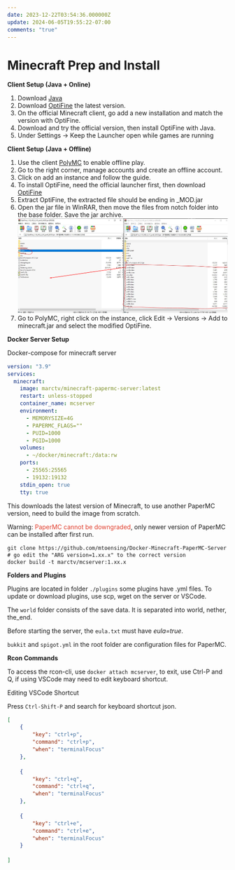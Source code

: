 ```yaml
---
date: 2023-12-22T03:54:36.000000Z
update: 2024-06-05T19:55:22-07:00
comments: "true"
---
```

# Minecraft Prep and Install

**Client Setup (Java + Online)**

1. Download [Java](https://www.java.com/download/ie_manual.jsp)
2. Download [OptiFine](https://optifine.net/downloads) the latest version.
3. On the official Minecraft client, go add a new installation and match the version with OptiFine.
4. Download and try the official version, then install OptiFine with Java.
5. Under Settings -&gt; Keep the Launcher open while games are running

**Client Setup (Java + Offline)**

1. Use the client [PolyMC](https://github.com/fn2006/PollyMC/releases/) to enable offline play.
2. Go to the right corner, manage accounts and create an offline account.
3. Click on add an instance and follow the guide.
4. To install OptiFine, need the official launcher first, then download [OptiFine](https://optifine.net/downloads)
5. Extract OptiFine, the extracted file should be ending in \_MOD.jar
6. Open the jar file in WinRAR, then move the files from notch folder into the base folder. Save the jar archive.![](assets/gallery/2024-01/image.png)
7. Go to PolyMC, right click on the instance, click Edit -&gt; Versions -&gt; Add to minecraft.jar and select the modified OptiFine.

**Docker Server Setup**

Docker-compose for minecraft server

```yaml
version: "3.9"
services:
  minecraft:
    image: marctv/minecraft-papermc-server:latest
    restart: unless-stopped
    container_name: mcserver
    environment:
      - MEMORYSIZE=4G
      - PAPERMC_FLAGS=""
      - PUID=1000
      - PGID=1000
    volumes:
      - ~/docker/minecraft:/data:rw
    ports:
      - 25565:25565
      - 19132:19132
    stdin_open: true
    tty: true
```

This downloads the latest version of Minecraft, to use another PaperMC version, need to build the image from scratch.

Warning: <span style="color: rgb(224, 62, 45);">PaperMC cannot be downgraded</span>, only newer version of PaperMC can be installed after first run.

```shell
git clone https://github.com/mtoensing/Docker-Minecraft-PaperMC-Server
# go edit the "ARG version=1.xx.x" to the correct version
docker build -t marctv/mcserver:1.xx.x
```

**Folders and Plugins**

Plugins are located in folder `./plugins` some plugins have .yml files. To update or download plugins, use scp, wget on the server or VSCode.

The `world` folder consists of the save data. It is separated into world, nether, the\_end.

Before starting the server, the `eula.txt` must have *eula=true*.

`bukkit` and `spigot.yml` in the root folder are configuration files for PaperMC.

**Rcon Commands**

To access the rcon-cli, use `docker attach mcserver`, to exit, use Ctrl-P and Q, if using VSCode may need to edit keyboard shortcut.

Editing VSCode Shortcut

Press `Ctrl-Shift-P` and search for keyboard shortcut json.

```json
[
    {
        "key": "ctrl+p",
        "command": "ctrl+p",
        "when": "terminalFocus"
    },

    {
        "key": "ctrl+q",
        "command": "ctrl+q",
        "when": "terminalFocus"
    },

    {
        "key": "ctrl+e",
        "command": "ctrl+e",
        "when": "terminalFocus"
    }

]
```